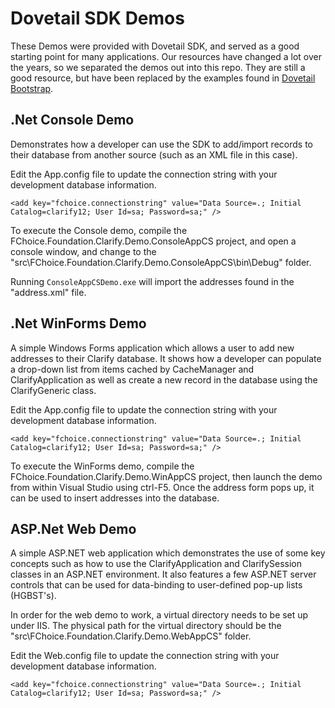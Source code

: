 Dovetail SDK Demos
==================

These Demos were provided with Dovetail SDK, and served as a good starting point for many applications. Our resources have changed a lot over the years, so we separated the demos out into this repo. They are still a good resource, but have been replaced by the examples found in [Dovetail Bootstrap](https://github.com/DovetailSoftware/dovetail-bootstrap).

## .Net Console Demo

Demonstrates how a developer can use the SDK to add/import records to their database from another source (such as an XML file in this case).

Edit the App.config file to update the connection string with your development database information.

`<add key="fchoice.connectionstring" value="Data Source=.; Initial Catalog=clarify12; User Id=sa; Password=sa;" />`

To execute the Console demo, compile the FChoice.Foundation.Clarify.Demo.ConsoleAppCS project, and open a console window, and change to the "src\FChoice.Foundation.Clarify.Demo.ConsoleAppCS\bin\Debug" folder. 

Running `ConsoleAppCSDemo.exe` will import the addresses found in the "address.xml" file.


## .Net WinForms Demo

A simple Windows Forms application which allows a user to add new addresses to their Clarify database. It shows how a developer can populate a drop-down list from items cached by CacheManager and ClarifyApplication as well as create a new record in the database using the ClarifyGeneric class.

Edit the App.config file to update the connection string with your development database information.

`<add key="fchoice.connectionstring" value="Data Source=.; Initial Catalog=clarify12; User Id=sa; Password=sa;" />`

To execute the WinForms demo, compile the FChoice.Foundation.Clarify.Demo.WinAppCS project, then launch the demo from within Visual Studio using ctrl-F5. Once the address form pops up, it can be used to insert addresses into the database.


## ASP.Net Web Demo

A simple ASP.NET web application which demonstrates the use of some key concepts such as how to use the ClarifyApplication and ClarifySession classes in an ASP.NET environment. It also features a few ASP.NET server controls that can be used for data-binding to user-defined pop-up lists (HGBST's).

In order for the web demo to work, a virtual directory needs to be set up under IIS. The physical path for the virtual directory should be the "src\FChoice.Foundation.Clarify.Demo.WebAppCS" folder.

Edit the Web.config file to update the connection string with your development database information.

`<add key="fchoice.connectionstring" value="Data Source=.; Initial Catalog=clarify12; User Id=sa; Password=sa;" />`
